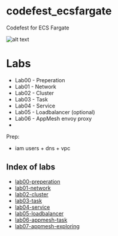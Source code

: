 # codefest_ecsfargate
Codefest for ECS Fargate

![alt text](https://github.com/terra10/codefest_ecsfargate/raw/master/banner.jpg "Codefest")

# Labs
- Lab00 - Preperation
- Lab01 - Network
- Lab02 - Cluster
- Lab03 - Task
- Lab04 - Service
- Lab05 - Loadbalancer (optional)
- Lab06 - AppMesh envoy proxy
- 

Prep:
- iam users + dns + vpc

## Index of labs
* [lab00-preperation](lab00-preperation)
* [lab01-network](lab01-network)
* [lab02-cluster](lab02-cluster)
* [lab03-task](lab03-task)
* [lab04-service](lab04-service)
* [lab05-loadbalancer](lab05-loadbalancer)
* [lab06-appmesh-task](lab06-appmesh-task)
* [lab07-appmesh-exploring](lab07-appmesh-exploring)